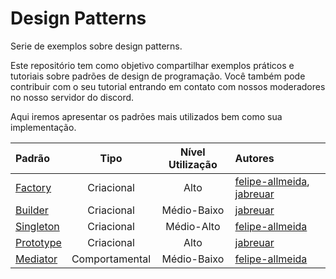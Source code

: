 # Design Patterns
Serie de exemplos sobre design patterns. 

Este repositório tem como objetivo compartilhar exemplos práticos e tutoriais sobre padrões de design de programação. Você também pode contribuir com o seu tutorial entrando em contato com nossos moderadores no nosso servidor do discord.

Aqui iremos apresentar os padrões mais utilizados bem como sua implementação.

Padrão| Tipo | Nível Utilização | Autores
:--- | :---: | :---: | :---
[Factory](https://github.com/Pampa-Devs/design-patterns-factory) | Criacional | Alto | [felipe-allmeida](https://github.com/felipe-allmeida), [jabreuar](https://github.com/jabreuar)
[Builder](https://github.com/Pampa-Devs/design-patterns-builder) | Criacional | Médio-Baixo | [jabreuar](https://github.com/jabreuar)
[Singleton](https://github.com/Pampa-Devs/design-patterns-singleton) | Criacional | Médio-Alto | [felipe-allmeida](https://github.com/felipe-allmeida)
[Prototype](https://github.com/Pampa-Devs/design-patterns-prototype) | Criacional | Alto | [jabreuar](https://github.com/jabreuar)
[Mediator](https://github.com/Pampa-Devs/design-patterns-mediator) | Comportamental | Médio-Baixo | [felipe-allmeida](https://github.com/felipe-allmeida)
